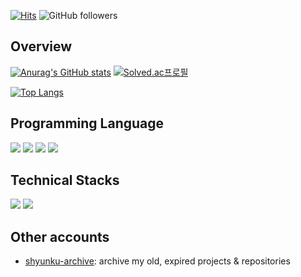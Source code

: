 [![Hits](https://hits.seeyoufarm.com/api/count/incr/badge.svg?url=https%3A%2F%2Fgithub.com%2Fshyunku&count_bg=%2300CD88&title_bg=%23555555&icon=codeforces.svg&icon_color=%23FFFFFF&title=view&edge_flat=false)](https://hits.seeyoufarm.com) ![GitHub followers](https://img.shields.io/github/followers/shyunku?style=social)
## Overview
[![Anurag's GitHub stats](https://github-readme-stats.vercel.app/api?username=shyunku&show_icons=true&theme=transparent)](https://github.com/anuraghazra/github-readme-stats)
[![Solved.ac프로필](http://mazassumnida.wtf/api/v2/generate_badge?boj=whdudgns412)](https://solved.ac/whdudgns412)

[![Top Langs](https://github-readme-stats.vercel.app/api/top-langs/?username=shyunku&langs_count=10&layout=compact)](https://github.com/anuraghazra/github-readme-stats)

## Programming Language
<a href="/" target="_blank"><img src="https://img.shields.io/badge/Python-223355?style=for-the-badge&logo=Python&logoColor=#3776AB"/></a>
<a href="/" target="_blank"><img src="https://img.shields.io/badge/C-223355?style=for-the-badge&logo=C&logoColor=#A8B9CC"/></a>
<a href="/" target="_blank"><img src="https://img.shields.io/badge/C++-223355?style=for-the-badge&logo=C%2B%2B&logoColor=#00599C"/></a>
<a href="/" target="_blank"><img src="https://img.shields.io/badge/C%23-223355?style=for-the-badge&logo=Csharp&logoColor=#00599C"/></a>

## Technical Stacks
<a href="/" target="_blank"><img src="https://img.shields.io/badge/React-223355?style=for-the-badge&logo=React&logoColor=#61DAFB"/></a>
<a href="/" target="_blank"><img src="https://img.shields.io/badge/React Native-223355?style=for-the-badge&logo=React&logoColor=#61DAFB"/></a>



## Other accounts
- [shyunku-archive](https://github.com/shyunku-archive): archive my old, expired projects & repositories
